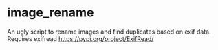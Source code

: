 # image_rename
An ugly script to rename images and find duplicates based on exif data.  Requires exifread https://pypi.org/project/ExifRead/
